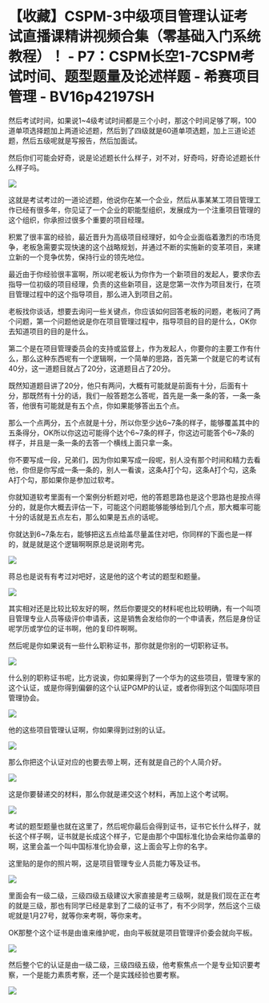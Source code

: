 # 【收藏】CSPM-3中级项目管理认证考试直播课精讲视频合集（零基础入门系统教程）！ - P7：CSPM长空1-7CSPM考试时间、题型题量及论述样题 - 希赛项目管理 - BV16p42197SH

然后考试时间，如果说1~4级考试时间都是三个小时，那这个时间足够了啊，100道单项选择题加上两道论述题，然后到了四级就是60道单项选题，加上三道论述题，然后五级呢就是写报告，然后加面试。

然后你们可能会好奇，说是论述题长什么样子，对不对，好奇吗，好奇论述题长什么样子吗。

![](img/7dcaf73c0173abf29da5c459e042b3bc_1.png)

这就是考试考过的一道论述题，他说你在某一个企业，然后从事某某工项目管理工作已经有很多年，你见证了一个企业的职能型组织，发展成为一个注重项目管理的这个组织，你承担过很多个重要的项目经理。

积累了很丰富的经验，最近晋升为高级项目经理好，如今企业面临着激烈的市场竞争，老板急需要实现快速的这个战略规划，并通过不断的实施新的变革项目，来建立新的一个竞争优势，保持行业的领先地位。

最近由于你经验很丰富啊，所以呢老板认为你作为一个新项目的发起人，要求你去指导一位初级的项目经理，负责的这些新项目，这是您第一次作为项目发行，在项目管理过程中的这个指导项目，那么进入到项目之前。

老板找你谈话，想要去询问一些关键点，你应该如何回答老板的问题，老板问了两个问题，第一个问题他说是你在项目管理过程中，指导项目的目的是什么，OK你去知道项目的目的是什么。

第二个是在项目管理委员会的支持或监督上，作为发起人，你要你的主要工作有什么，那么这种东西呢有一个逻辑啊，一个简单的思路，首先第一个就是它的考试有40分，这一道题目就占了20分，这道题目占了20分。

既然知道题目讲了20分，他只有两问，大概有可能就是前面有十分，后面有十分，那既然有十分的话，我们一般答题怎么答呢，首先是一条一条的答，一条一条答，他很有可能就是有五个点，你如果能够答出五个点。

那么一个点两分，五个点就是十分，所以你至少达6~7条的样子，能够覆盖其中的五条得分，OK所以你这边可能得个达个6~7条的样子，你这边可能答个6~7条的样子，并且是一条一条的去答一个横线上面只拿一条。

你不要写成一段，兄弟们，因为你如果写成一段呢，别人没有那个时间和精力去看他，你但是你写成一条一条的，别人一看诶，这条A打个勾，这条A打个勾，这条A打个勾，那如果你是参加过软考。

你就知道软考里面有一个案例分析题对吧，他的答题思路也是这个思路也是按点得分的，就是你大概去评估一下，可能这个问题能够能够给到几个点，那大概率可能十分的话就是五点左右，那么如果是五点的话呢。

你就达到6~7条左右，能够把这五点给盖尽量盖住对吧，你同样的下面也是一样的，就是就是这个逻辑啊啊原总是说刚考完。



![](img/7dcaf73c0173abf29da5c459e042b3bc_3.png)

蒋总也是说有有考过对吧好，这是他的这个考试的题型和题量。

![](img/7dcaf73c0173abf29da5c459e042b3bc_5.png)

其实相对还是比较比较友好的啊，然后你要提交的材料呢也比较明确，有一个叫项目管理专业人员等级评价申请表，这是销售会发给你的一个申请表，然后是身份证呢学历或学位的证书啊，他的复印件啊啊。

然后呢是你如果说有一些什么职称证书，那你就是你别的一切职称证书。

![](img/7dcaf73c0173abf29da5c459e042b3bc_7.png)

什么别的职称证书呢，比方说诶，你如果得到了一个华为的这些项目，管理专家的这个认证，或是你得到偏僻的这个认证PGMP的认证，或者你得到这个叫国际项目管理协会。



![](img/7dcaf73c0173abf29da5c459e042b3bc_9.png)

他的这些项目管理认证啊，你如果得到过别的认证。

![](img/7dcaf73c0173abf29da5c459e042b3bc_11.png)

那么你把这个认证对应的也要去带上啊，还有就是自己的个人简介好。

![](img/7dcaf73c0173abf29da5c459e042b3bc_13.png)

这是你要替递交的材料，那么你就是递交这个材料，再加上这个考试啊。

![](img/7dcaf73c0173abf29da5c459e042b3bc_15.png)

考试的题型题量也就在这里了，然后呢你最后会得到证书，证书它长什么样子，就长这个样子啊，证书就是长成这个样子，它是由那个中国标准化协会来给你盖章的啊，这里会盖一个叫中国标准化协会章，这上面会写上你的名字。

这里贴的是你的照片啊，这是项目管理专业人员能力等及证书。

![](img/7dcaf73c0173abf29da5c459e042b3bc_17.png)

里面会有一级二级，三级四级五级建议大家直接是考三级啊，就是我们现在正在考的就是三级，那也有同学已经是拿到了二级的证书了，有不少同学，然后这个三级呢就是1月27号，就等你来考啊，等你来考。

OK那整个这个证书是由谁来维护呢，由向平板就是项目管理评价委会就向平板。

![](img/7dcaf73c0173abf29da5c459e042b3bc_19.png)

然后整个它的认证是由一级二级，三级四级五级，他考察焦点一个是专业知识要考察，一个是能力素质考察，还一个是实践经验也要考察。



![](img/7dcaf73c0173abf29da5c459e042b3bc_21.png)